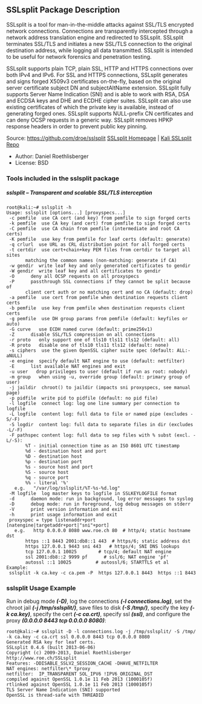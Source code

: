 ## SSLsplit Package Description

SSLsplit is a tool for man-in-the-middle attacks against SSL/TLS encrypted network connections. Connections are transparently intercepted through a network address translation engine and redirected to SSLsplit. SSLsplit terminates SSL/TLS and initiates a new SSL/TLS connection to the original destination address, while logging all data transmitted. SSLsplit is intended to be useful for network forensics and penetration testing.

SSLsplit supports plain TCP, plain SSL, HTTP and HTTPS connections over both IPv4 and IPv6. For SSL and HTTPS connections, SSLsplit generates and signs forged X509v3 certificates on-the-fly, based on the original server certificate subject DN and subjectAltName extension. SSLsplit fully supports Server Name Indication (SNI) and is able to work with RSA, DSA and ECDSA keys and DHE and ECDHE cipher suites. SSLsplit can also use existing certificates of which the private key is available, instead of generating forged ones. SSLsplit supports NULL-prefix CN certificates and can deny OCSP requests in a generic way. SSLsplit removes HPKP response headers in order to prevent public key pinning.

Source: https://github.com/droe/sslsplit
[SSLsplit Homepage](https://www.roe.ch/SSLsplit) | [Kali SSLsplit Repo](https://gitlab.com/kalilinux/packages/sslsplit.git;a=summary)

- Author: Daniel Roethlisberger
- License: BSD

### Tools included in the sslsplit package

##### sslsplit – Transparent and scalable SSL/TLS interception

```
root@kali:~# sslsplit -h
Usage: sslsplit [options...] [proxyspecs...]
 -c pemfile  use CA cert (and key) from pemfile to sign forged certs
 -k pemfile  use CA key (and cert) from pemfile to sign forged certs
 -C pemfile  use CA chain from pemfile (intermediate and root CA certs)
 -K pemfile  use key from pemfile for leaf certs (default: generate)
 -q crlurl  use URL as CRL distribution point for all forged certs
 -t certdir  use cert+chain+key PEM files from certdir to target all sites
       matching the common names (non-matching: generate if CA)
 -w gendir  write leaf key and only generated certificates to gendir
 -W gendir  write leaf key and all certificates to gendir
 -O      deny all OCSP requests on all proxyspecs
 -P      passthrough SSL connections if they cannot be split because of
       client cert auth or no matching cert and no CA (default: drop)
 -a pemfile  use cert from pemfile when destination requests client certs
 -b pemfile  use key from pemfile when destination requests client certs
 -g pemfile  use DH group params from pemfile (default: keyfiles or auto)
 -G curve   use ECDH named curve (default: prime256v1)
 -Z      disable SSL/TLS compression on all connections
 -r proto   only support one of tls10 tls11 tls12 (default: all)
 -R proto   disable one of tls10 tls11 tls12 (default: none)
 -s ciphers  use the given OpenSSL cipher suite spec (default: ALL:-aNULL)
 -e engine  specify default NAT engine to use (default: netfilter)
 -E      list available NAT engines and exit
 -u user   drop privileges to user (default if run as root: nobody)
 -m group   when using -u, override group (default: primary group of user)
 -j jaildir  chroot() to jaildir (impacts sni proxyspecs, see manual page)
 -p pidfile  write pid to pidfile (default: no pid file)
 -l logfile  connect log: log one line summary per connection to logfile
 -L logfile  content log: full data to file or named pipe (excludes -S/-F)
 -S logdir  content log: full data to separate files in dir (excludes -L/-F)
 -F pathspec content log: full data to sep files with % subst (excl. -L/-S):
       %T - initial connection time as an ISO 8601 UTC timestamp
       %d - destination host and port
       %D - destination host
       %p - destination port
       %s - source host and port
       %S - source host
       %q - source port
       %% - literal '%'
   e.g.   "/var/log/sslsplit/%T-%s-%d.log"
 -M logfile  log master keys to logfile in SSLKEYLOGFILE format
 -d      daemon mode: run in background, log error messages to syslog
 -D      debug mode: run in foreground, log debug messages on stderr
 -V      print version information and exit
 -h      print usage information and exit
 proxyspec = type listenaddr+port [natengine|targetaddr+port|"sni"+port]
   e.g.   http 0.0.0.0 8080 www.roe.ch 80  # http/4; static hostname dst
       https ::1 8443 2001:db8::1 443  # https/6; static address dst
       https 127.0.0.1 9443 sni 443   # https/4; SNI DNS lookups
       tcp 127.0.0.1 10025        # tcp/4; default NAT engine
       ssl 2001:db8::2 9999 pf      # ssl/6; NAT engine 'pf'
       autossl ::1 10025         # autossl/6; STARTTLS et al
Example:
 sslsplit -k ca.key -c ca.pem -P  https 127.0.0.1 8443  https ::1 8443
```

### sslsplit Usage Example

Run in debug mode ***(-D)***, log the connections ***(-l connections.log)***, set the chroot jail ***(-j /tmp/sslsplit/)***, save files to disk ***(-S /tmp/)***, specify the key ***(-k ca.key)***, specify the cert ***(-c ca.crt)***, specify ssl ***(ssl)***, and configure the proxy ***(0.0.0.0 8443 tcp 0.0.0.0 8080)***:

```
root@kali:~# sslsplit -D -l connections.log -j /tmp/sslsplit/ -S /tmp/ -k ca.key -c ca.crt ssl 0.0.0.0 8443 tcp 0.0.0.0 8080
Generated RSA key for leaf certs.
SSLsplit 0.4.6 (built 2013-06-06)
Copyright (c) 2009-2013, Daniel Roethlisberger 
http://www.roe.ch/SSLsplit
Features: -DDISABLE_SSLV2_SESSION_CACHE -DHAVE_NETFILTER
NAT engines: netfilter\* tproxy
netfilter:  IP_TRANSPARENT SOL_IPV6 !IPV6_ORIGINAL_DST
compiled against OpenSSL 1.0.1e 11 Feb 2013 (1000105f)
rtlinked against OpenSSL 1.0.1e 11 Feb 2013 (1000105f)
TLS Server Name Indication (SNI) supported
OpenSSL is thread-safe with THREADID
```